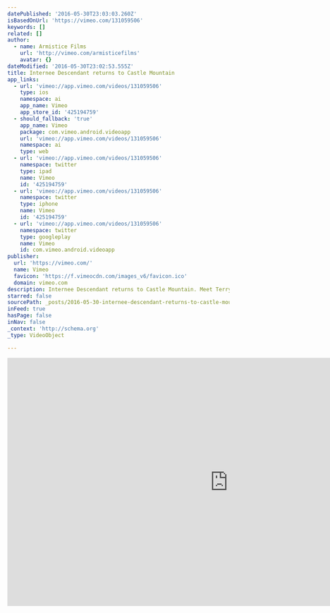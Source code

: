 ```yaml
---
datePublished: '2016-05-30T23:03:03.260Z'
isBasedOnUrl: 'https://vimeo.com/131059506'
keywords: []
related: []
author:
  - name: Armistice Films
    url: 'http://vimeo.com/armisticefilms'
    avatar: {}
dateModified: '2016-05-30T23:02:53.555Z'
title: Internee Descendant returns to Castle Mountain
app_links:
  - url: 'vimeo://app.vimeo.com/videos/131059506'
    type: ios
    namespace: ai
    app_name: Vimeo
    app_store_id: '425194759'
  - should_fallback: 'true'
    app_name: Vimeo
    package: com.vimeo.android.videoapp
    url: 'vimeo://app.vimeo.com/videos/131059506'
    namespace: ai
    type: web
  - url: 'vimeo://app.vimeo.com/videos/131059506'
    namespace: twitter
    type: ipad
    name: Vimeo
    id: '425194759'
  - url: 'vimeo://app.vimeo.com/videos/131059506'
    namespace: twitter
    type: iphone
    name: Vimeo
    id: '425194759'
  - url: 'vimeo://app.vimeo.com/videos/131059506'
    namespace: twitter
    type: googleplay
    name: Vimeo
    id: com.vimeo.android.videoapp
publisher:
  url: 'https://vimeo.com/'
  name: Vimeo
  favicon: 'https://f.vimeocdn.com/images_v6/favicon.ico'
  domain: vimeo.com
description: Internee Descendant returns to Castle Mountain. Meet Terry Mialkowsky The newest Producer on Enemy Aliens the movie. Watch as Terry follows a forgotten path through a camp where his grandfather was wrongfully imprisoned. Excerpts of this 3 minute video will become part of a 3 part series we are working on dealing with The War Measures Act in Canada.
starred: false
sourcePath: _posts/2016-05-30-internee-descendant-returns-to-castle-mountain.md
inFeed: true
hasPage: false
inNav: false
_context: 'http://schema.org'
_type: VideoObject

---
```

<iframe src="https://cdn.embedly.com/widgets/media.html?src=https%3A%2F%2Fplayer.vimeo.com%2Fvideo%2F131059506&amp;url=https%3A%2F%2Fvimeo.com%2F131059506&amp;image=http%3A%2F%2Fi.vimeocdn.com%2Fvideo%2F523225857_1280.jpg&amp;key=b7d04c9b404c499eba89ee7072e1c4f7&amp;type=text%2Fhtml&amp;schema=vimeo" width="1000" height="563" scrolling="no" frameborder="0" allowfullscreen="" style=""></iframe>